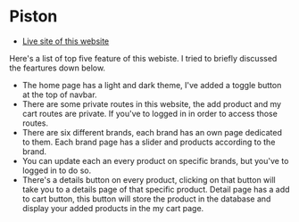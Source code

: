 # Piston

- [Live site of this website](https://piston-client.web.app/)

Here's a list of top five feature of this webiste. I tried to briefly discussed the feartures down below.

- The home page has a light and dark theme, I've added a toggle button at the top of navbar.
- There are some private routes in this website, the add product and my cart routes are private. If you've to logged in in order to access those routes.
- There are six different brands, each brand has an own page dedicated to them. Each brand page has a slider and products according to the brand.
- You can update each an every product on specific brands, but you've to logged in to do so. 
- There's a details button on every product, clicking on that button will take you to a details page of that specific product. Detail page has a add to cart button, this button will store the product in the database and display your added products in the my cart page.
